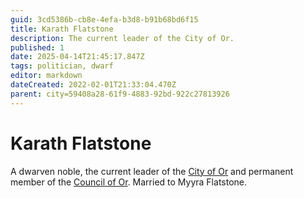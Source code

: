 ```yaml
---
guid: 3cd5386b-cb8e-4efa-b3d8-b91b68bd6f15
title: Karath Flatstone
description: The current leader of the City of Or.
published: 1
date: 2025-04-14T21:45:17.847Z
tags: politician, dwarf
editor: markdown
dateCreated: 2022-02-01T21:33:04.470Z
parent: city=59408a28-61f9-4883-92bd-922c27813926
---
```


# Karath Flatstone
A dwarven noble, the current leader of the [City of Or](/geography/settlement/city/city-of-or.md) and permanent member of the [Council of Or](/geography/settlement/city/city-of-or/council-of-or.md). Married to Myyra Flatstone.
